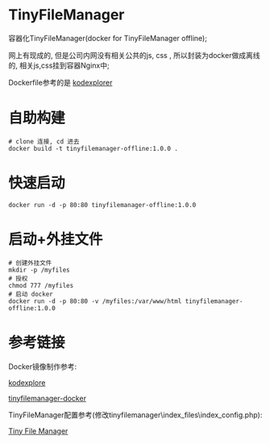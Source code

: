 # TinyFileManager
容器化TinyFileManager(docker for TinyFileManager offline);

网上有现成的, 但是公司内网没有相关公共的js, css , 所以封装为docker做成离线的, 相关js,css挂到容器Nginx中;


Dockerfile参考的是 [kodexplorer](https://github.com/KodCloud-dev/kodexplorer)

# 自助构建

```
# clone 连接, cd 进去
docker build -t tinyfilemanager-offline:1.0.0 .
```



# 快速启动
```
docker run -d -p 80:80 tinyfilemanager-offline:1.0.0
```


# 启动+外挂文件

```
# 创建外挂文件
mkdir -p /myfiles
# 授权
chmod 777 /myfiles
# 启动 docker
docker run -d -p 80:80 -v /myfiles:/var/www/html tinyfilemanager-offline:1.0.0
```

# 参考链接

Docker镜像制作参考: 

[kodexplore](https://github.com/KodCloud-dev/kodexplorer)

[tinyfilemanager-docker](https://github.com/minostauros/tinyfilemanager-docker)

TinyFileManager配置参考(修改tinyfilemanager\index_files\index_config.php): 

[Tiny File Manager](https://tinyfilemanager.github.io/)









